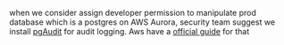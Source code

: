 
when we consider assign developer permission to manipulate prod database which is a postgres on AWS Aurora, security team suggest we install [pgAudit](https://pgaudit.org/) for audit logging.
Aws have a [official guide](https://docs.aws.amazon.com/AmazonRDS/latest/AuroraUserGuide/Appendix.PostgreSQL.CommonDBATasks.pgaudit.html) for that 


